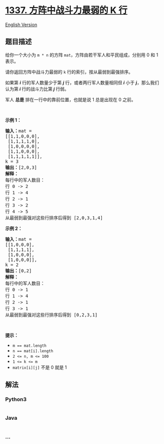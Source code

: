 # [1337. 方阵中战斗力最弱的 K 行](https://leetcode-cn.com/problems/the-k-weakest-rows-in-a-matrix)

[English Version](/solution/1300-1399/1337.The%20K%20Weakest%20Rows%20in%20a%20Matrix/README_EN.md)

## 题目描述
<!-- 这里写题目描述 -->
<p>给你一个大小为&nbsp;<code>m&nbsp;* n</code>&nbsp;的方阵&nbsp;<code>mat</code>，方阵由若干军人和平民组成，分别用 0 和 1 表示。</p>

<p>请你返回方阵中战斗力最弱的&nbsp;<code>k</code>&nbsp;行的索引，按从最弱到最强排序。</p>

<p>如果第&nbsp;<em><strong>i</strong></em>&nbsp;行的军人数量少于第&nbsp;<em><strong>j</strong></em>&nbsp;行，或者两行军人数量相同但<em><strong> i</strong></em> 小于 <em><strong>j</strong></em>，那么我们认为第<em><strong> i </strong></em>行的战斗力比第<em><strong> j </strong></em>行弱。</p>

<p>军人 <strong>总是</strong> 排在一行中的靠前位置，也就是说 1 总是出现在 0 之前。</p>

<p>&nbsp;</p>

<p><strong>示例 1：</strong></p>

<pre><strong>输入：</strong>mat = 
[[1,1,0,0,0],
 [1,1,1,1,0],
 [1,0,0,0,0],
 [1,1,0,0,0],
 [1,1,1,1,1]], 
k = 3
<strong>输出：</strong>[2,0,3]
<strong>解释：</strong>
每行中的军人数目：
行 0 -&gt; 2 
行 1 -&gt; 4 
行 2 -&gt; 1 
行 3 -&gt; 2 
行 4 -&gt; 5 
从最弱到最强对这些行排序后得到 [2,0,3,1,4]
</pre>

<p><strong>示例 2：</strong></p>

<pre><strong>输入：</strong>mat = 
[[1,0,0,0],
&nbsp;[1,1,1,1],
&nbsp;[1,0,0,0],
&nbsp;[1,0,0,0]], 
k = 2
<strong>输出：</strong>[0,2]
<strong>解释：</strong> 
每行中的军人数目：
行 0 -&gt; 1 
行 1 -&gt; 4 
行 2 -&gt; 1 
行 3 -&gt; 1 
从最弱到最强对这些行排序后得到 [0,2,3,1]
</pre>

<p>&nbsp;</p>

<p><strong>提示：</strong></p>

<ul>
	<li><code>m == mat.length</code></li>
	<li><code>n == mat[i].length</code></li>
	<li><code>2 &lt;= n, m &lt;= 100</code></li>
	<li><code>1 &lt;= k &lt;= m</code></li>
	<li><code>matrix[i][j]</code> 不是 0 就是 1</li>
</ul>



## 解法
<!-- 这里可写通用的实现逻辑 -->


<!-- tabs:start -->

### **Python3**
<!-- 这里可写当前语言的特殊实现逻辑 -->

```python

```

### **Java**
<!-- 这里可写当前语言的特殊实现逻辑 -->

```java

```

### **...**
```

```

<!-- tabs:end -->